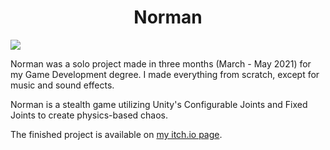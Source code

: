 <h1 align="center">Norman</h1>

<img src="https://img.itch.zone/aW1hZ2UvMTIxNzk3MC83MTgzOTM1LnBuZw==/original/vrnw8d.png">

Norman was a solo project made in three months (March - May 2021) for my Game Development degree. I made everything from scratch, except for music and sound effects.

Norman is a stealth game utilizing Unity's Configurable Joints and Fixed Joints to create physics-based chaos.

The finished project is available on [my itch.io page](https://kahvikatti.itch.io/norman).